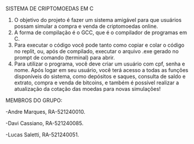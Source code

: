 SISTEMA DE CRIPTOMOEDAS EM C

1) O objetivo do projeto é fazer um sistema amigável para que usuários possam simular a compra e venda de criptomoedas online.
2) A forma de compilação é o GCC, que é o compilador de programas em C.
3) Para executar o código você pode tanto como copiar e colar o código no replit, ou, após de compilado, executar o arquivo .exe gerado no prompt de comando (terminal) para abrir.
4) Para utilizar o programa, você deve criar um usuário com cpf, senha e nome. Após logar em seu usuário, você terá acesso a todas as funções disponíveis do sistema, como depósitos e saques, consulta de saldo e extrato, compra e venda de bitcoins, e também é possível realizar a atualização da cotação das moedas para novas simulações!

MEMBROS DO GRUPO:

-Andre Marques, RA-521240010.

-Davi Cassiano, RA-521240085.

-Lucas Saletti, RA-521240051.
